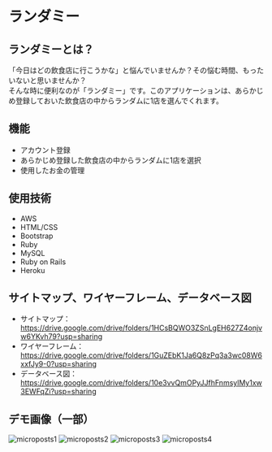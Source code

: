 # ランダミー
## ランダミーとは？
「今日はどの飲食店に行こうかな」と悩んでいませんか？その悩む時間、もったいないと思いませんか？  
そんな時に便利なのが「ランダミー」です。このアプリケーションは、あらかじめ登録しておいた飲食店の中からランダムに1店を選んでくれます。

## 機能
* アカウント登録
* あらかじめ登録した飲食店の中からランダムに1店を選択
* 使用したお金の管理

## 使用技術
* AWS
* HTML/CSS
* Bootstrap
* Ruby
* MySQL
* Ruby on Rails
* Heroku

## サイトマップ、ワイヤーフレーム、データベース図
* サイトマップ：https://drive.google.com/drive/folders/1HCsBQWO3ZSnLgEH627Z4onjvw6YKvh79?usp=sharing
* ワイヤーフレーム：https://drive.google.com/drive/folders/1GuZEbK1Ja6Q8zPq3a3wc08W6xxfJy9-0?usp=sharing
* データベース図：https://drive.google.com/drive/folders/10e3vvQmOPyJJfhFnmsylMy1xw3EWFqZi?usp=sharing

## デモ画像（一部）
![microposts1](https://github.com/kazuki-sp/microposts/assets/61288958/fbcf37f8-1f35-4990-9d30-98c8ef9f9683)
![microposts2](https://github.com/kazuki-sp/microposts/assets/61288958/9326c5ad-1b6c-4019-afe2-78dcff1cf9dd)
![microposts3](https://github.com/kazuki-sp/microposts/assets/61288958/815c445a-a99a-41a8-b736-5195e2340850)
![microposts4](https://github.com/kazuki-sp/microposts/assets/61288958/bbf349cb-8bed-4c55-8b6c-47173037bab3)


